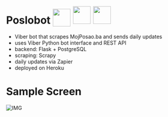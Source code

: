 # Poslobot  <img src="https://www.seekpng.com/png/detail/775-7753546_viber-viber-icon.png" width="48" style="vertical-align:bottom"> <img src="https://cdn2.hubspot.net/hubfs/4367560/Imported_Blog_Media/scrapy.png" width="48" style="bvertical-align:bottom"> <img src="https://www.pngkey.com/png/detail/98-985032_flask-logo-flask-python-icon.png" height="48" style="bvertical-align:bottom">
* Viber bot that scrapes MojPosao.ba and sends daily updates
* uses Viber Python bot interface and REST API
* backend: Flask + PostgreSQL 
* scraping: Scrapy
* daily updates via Zapier
* deployed on Heroku

# Sample Screen
![IMG]()
